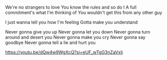 We're no strangers to love
You know the rules and so do I
A full commitment's what I'm thinking of
You wouldn't get this from any other guy

I just wanna tell you how I'm feeling
Gotta make you understand

Never gonna give you up
Never gonna let you down
Never gonna turn around and desert you
Never gonna make you cry
Never gonna say goodbye
Never gonna tell a lie and hurt you

https://youtu.be/dQw4w9WgXcQ?si=eUF_wTgG3nZaVxIj